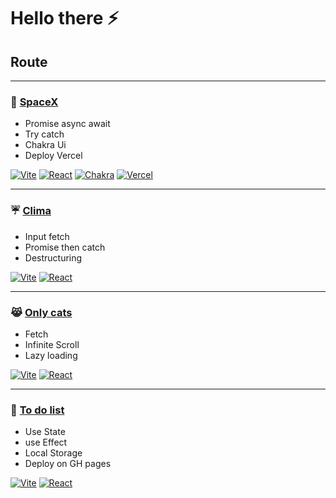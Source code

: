 # Hello there ⚡

## Route

***
### 🚀 [SpaceX](https://spacex-drab.vercel.app)

+ Promise async await
+ Try catch
+ Chakra Ui
+ Deploy Vercel

[![Vite](https://img.shields.io/badge/vite-%23646CFF.svg?style=for-the-badge&logo=vite&logoColor=yellow)](https://spacex-drab.vercel.app)
[![React](https://img.shields.io/badge/react-%2320232a.svg?style=for-the-badge&logo=react&logoColor=%2361DAFB)](https://spacex-drab.vercel.app)
[![Chakra](https://img.shields.io/badge/chakra-%234ED1C5.svg?style=for-the-badge&logo=chakraui&logoColor=white)](https://spacex-drab.vercel.app)
[![Vercel](https://img.shields.io/badge/vercel-%23000000.svg?style=for-the-badge&logo=vercel&logoColor=white)](https://spacex-drab.vercel.app)

***
### ☔ [Clima](cabp393.github.io/clima/)

+ Input fetch
+ Promise then catch
+ Destructuring

[![Vite](https://img.shields.io/badge/vite-%23646CFF.svg?style=for-the-badge&logo=vite&logoColor=yellow)](https://cabp393.github.io/clima/)
[![React](https://img.shields.io/badge/react-%2320232a.svg?style=for-the-badge&logo=react&logoColor=%2361DAFB)](https://cabp393.github.io/clima/)

***
### 😹 [Only cats](https://cabp393.github.io/onlycats/)

+ Fetch
+ Infinite Scroll
+ Lazy loading

[![Vite](https://img.shields.io/badge/vite-%23646CFF.svg?style=for-the-badge&logo=vite&logoColor=yellow)](https://cabp393.github.io/onlycats/)
[![React](https://img.shields.io/badge/react-%2320232a.svg?style=for-the-badge&logo=react&logoColor=%2361DAFB)](https://cabp393.github.io/onlycats/)

***
### 📝 [To do list](https://cabp393.github.io/todolist/)

+ Use State
+ use Effect
+ Local Storage
+ Deploy on GH pages

[![Vite](https://img.shields.io/badge/vite-%23646CFF.svg?style=for-the-badge&logo=vite&logoColor=yellow)](https://cabp393.github.io/todolist/)
[![React](https://img.shields.io/badge/react-%2320232a.svg?style=for-the-badge&logo=react&logoColor=%2361DAFB)](https://cabp393.github.io/todolist/)



